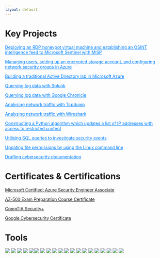 ```yaml
---
layout: default
---
```


# Key Projects

<a href="" style="color: #0080ff; text-decoration: underline;"></a>

<a href="project_pdfs/Deploying and Configuring Microsoft Sentinel - Function App method.pdf" style="color: #0080ff; text-decoration: underline;">Deploying an RDP honeypot virtual machine and establishing an OSINT intelligence feed to Microsoft Sentinel with MISP</a>

<a href="project_pdfs/Azure Security Capstone Project.pdf" style="color: #0080ff; text-decoration: underline;">Managing users, setting up an encrypted storage account, and configuring network security groups in Azure</a>

<a href="project_pdfs/Building a Traditional Active Directory Lab in Azure.pdf" style="color: #0080ff; text-decoration: underline;">Building a traditional Active Directory lab in Microsoft Azure</a>

<a href="project_pdfs/Performing Queries Using Splunk.pdf" style="color: #0080ff; text-decoration: underline;">Querying log data with Splunk</a>

<a href="project_pdfs/Performing Queries Using Google Chronicle.pdf" style="color: #0080ff; text-decoration: underline;">Querying log data with Google Chronicle</a>

<a href="project_pdfs/Tcpdump Packet Analysis - Google VM.pdf" style="color: #0080ff; text-decoration: underline;">Analysing network traffic with Tcpdump</a>

<a href="project_pdfs/Wireshark Packet Analysis - Google VM.pdf" style="color: #0080ff; text-decoration: underline;">Analysing network traffic with Wireshark</a>

<a href="project_pdfs/Algorithm-for-file-updates-in-Python_complete.pdf" style="color: #0080ff; text-decoration: underline;">Constructing a Python algorithm which updates a list of IP addresses with access to restricted content</a>

<a href="project_pdfs/Apply-filters-to-SQL-queries_complete.pdf" style="color: #0080ff; text-decoration: underline;">Utilising SQL queries to investigate security events</a>
 
<a href="project_pdfs/File-permissions-in-Linux_complete.pdf" style="color: #0080ff; text-decoration: underline;">Updating file permissions by using the Linux command line
</a>

<a href="project_pdfs/Cybersecurity Documentation.pdf" style="color: #0080ff; text-decoration: underline;">Drafting cybersecurity documentation</a>

# Certificates & Certifications
   
[Microsoft Certified: Azure Security Engineer Associate](https://learn.microsoft.com/api/credentials/share/en-gb/sibilx-4153/4B4CD5531260EFB9?sharingId=6446970B27B3C086)

[AZ-500 Exam Preparation Course Certificate](https://coursera.org/share/1cea389523f96f4f140da53a6436fd78)

[CompTIA Security+ ](https://www.credly.com/badges/2450b82b-26f6-4a27-abda-4b99cfa96692/public_url)

[Google Cybersecurity Certificate](https://coursera.org/share/33ea0cdd0cc47b39bbaa9f3f4231e195)

# Tools

  <img src="https://img.shields.io/badge/-Azure-008AD7?&style=for-the-badge&logo=msazure&logoColor=white" />
  <img src="https://img.shields.io/badge/-Python-3776AB?&style=for-the-badge&logo=python&logoColor=white" />
  <img src="https://img.shields.io/badge/-Java-E34F26?&style=for-the-badge&logo=java&logoColor=white" />
  <img src="https://img.shields.io/badge/-SQL-4479A1?&style=for-the-badge&logo=postgresql&logoColor=white" />
  <img src="https://img.shields.io/badge/-HTML5-E44D26?&style=for-the-badge&logo=html5&logoColor=white" /><img src="https://img.shields.io/badge/-CSS3-1572B6?&style=for-the-badge&logo=css3&logoColor=white" />
  <img src="https://img.shields.io/badge/-Bash-4EAA25?&style=for-the-badge&logo=shell&logoColor=white" />
  <img src="https://img.shields.io/badge/-PowerShell-5391FE?&style=for-the-badge&logo=powershell&logoColor=white" />
  <img src="https://img.shields.io/badge/-Cisco-1BA0D7?&style=for-the-badge&logo=cisco&logoColor=white" />
  <img src="https://img.shields.io/badge/-Linux-FCC624?&style=for-the-badge&logo=linux&logoColor=black" />
  <img src="https://img.shields.io/badge/-Windows-0078D6?&style=for-the-badge&logo=windows&logoColor=white" />
  <img src="https://img.shields.io/badge/-Splunk-000000?&style=for-the-badge&logo=Splunk&logoColor=white" />
  <img src="https://img.shields.io/badge/-Google%20Chronicle-4285F4?&style=for-the-badge&logo=google&logoColor=white" />
  <img src="https://img.shields.io/badge/-Kubernetes-326CE5?&style=for-the-badge&logo=kubernetes&logoColor=white" />
  <img src="https://img.shields.io/badge/-Docker-2496ED?&style=for-the-badge&logo=docker&logoColor=white" />
  <img src="https://img.shields.io/badge/-Suricata-FF9933?&style=for-the-badge&logo=suricata&logoColor=white" />
  <img src="https://img.shields.io/badge/Snort-CC0000?&style=for-the-badge&logo=alert&logoColor=CC0000&labelColor=white" />
  <img src="https://img.shields.io/badge/-Wireshark-1679A7?&style=for-the-badge&logo=Wireshark&logoColor=white" />
  <img src="https://img.shields.io/badge/-tcpdump-FF7F0E?&style=for-the-badge&logo=tcpdump&logoColor=white" />
  <img src="https://img.shields.io/badge/-Nmap-4682B4?&style=for-the-badge&logo=nmap&logoColor=white" />

